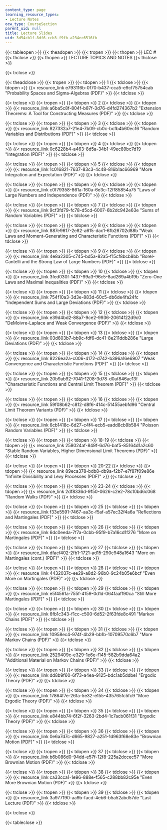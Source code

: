 ```yaml
---
content_type: page
learning_resource_types:
- Lecture Notes
ocw_type: CourseSection
parent_uid: null
title: Lecture Slides
uid: 3d54cb1f-8df6-ccb3-f9fb-a234ec6516fb
---
```


{{< tableopen >}}
{{< theadopen >}}
{{< tropen >}}
{{< thopen >}}
LEC #
{{< thclose >}}
{{< thopen >}}
LECTURE TOPICS AND NOTES
{{< thclose >}}

{{< trclose >}}

{{< theadclose >}}
{{< tropen >}}
{{< tdopen >}}
1
{{< tdclose >}}
{{< tdopen >}}
{{< resource_link e793116b-0f70-b437-cca5-e9cf75754cab "Probability Spaces and Sigma-Algebras (PDF)" >}}
{{< tdclose >}}

{{< trclose >}}
{{< tropen >}}
{{< tdopen >}}
2
{{< tdclose >}}
{{< tdopen >}}
{{< resource_link a6ba5c8f-804f-b87f-3d76-d4fd274367b2 "Extension Theorems: A Tool for Constructing Measures (PDF)" >}}
{{< tdclose >}}

{{< trclose >}}
{{< tropen >}}
{{< tdopen >}}
3
{{< tdclose >}}
{{< tdopen >}}
{{< resource_link 827332a7-21e4-7b09-cb0c-bcfb4b60ecf6 "Random Variables and Distributions (PDF)" >}}
{{< tdclose >}}

{{< trclose >}}
{{< tropen >}}
{{< tdopen >}}
4
{{< tdclose >}}
{{< tdopen >}}
{{< resource_link 0c6228b4-a463-8d5a-34b1-49ec89bc7d19 "Integration (PDF)" >}}
{{< tdclose >}}

{{< trclose >}}
{{< tropen >}}
{{< tdopen >}}
5
{{< tdclose >}}
{{< tdopen >}}
{{< resource_link 1c016821-7637-83c3-4c48-816b1ac66969 "More Integration and Expectation (PDF)" >}}
{{< tdclose >}}

{{< trclose >}}
{{< tropen >}}
{{< tdopen >}}
6
{{< tdclose >}}
{{< tdopen >}}
{{< resource_link c0f79358-861a-160a-6e3c-12ff85854a75 "Laws of Large Numbers and Independence (PDF)" >}}
{{< tdclose >}}

{{< trclose >}}
{{< tropen >}}
{{< tdopen >}}
7
{{< tdclose >}}
{{< tdopen >}}
{{< resource_link 9cf3fd79-fc78-d5cd-6007-6b2dc942e63e "Sums of Random Variables (PDF)" >}}
{{< tdclose >}}

{{< trclose >}}
{{< tropen >}}
{{< tdopen >}}
8
{{< tdclose >}}
{{< tdopen >}}
{{< resource_link 887e9617-2e82-a615-dac1-6fb26702d88b "Weak Laws and Moment-Generating and Characteristic Functions (PDF)" >}}
{{< tdclose >}}

{{< trclose >}}
{{< tropen >}}
{{< tdopen >}}
9
{{< tdclose >}}
{{< tdopen >}}
{{< resource_link 4e8a2305-c745-bd5a-82a5-f15cf8bcb8bb "Borel-Cantelli and the Strong Law of Large Numbers (PDF)" >}}
{{< tdclose >}}

{{< trclose >}}
{{< tropen >}}
{{< tdopen >}}
10
{{< tdclose >}}
{{< tdopen >}}
{{< resource_link 3fed030f-1437-99a3-96c5-8ad269a4b19b "Zero-One Laws and Maximal Inequalities (PDF)" >}}
{{< tdclose >}}

{{< trclose >}}
{{< tropen >}}
{{< tdopen >}}
11
{{< tdclose >}}
{{< tdopen >}}
{{< resource_link 754f10a3-3d3e-883d-60c5-db6de4fa24fc "Independent Sums and Large Deviations (PDF)" >}}
{{< tdclose >}}

{{< trclose >}}
{{< tropen >}}
{{< tdopen >}}
12
{{< tdclose >}}
{{< tdopen >}}
{{< resource_link e39d4bd2-88a7-9ce2-9936-20614f22d9c0 "DeMoivre-Laplace and Weak Convergence (PDF)" >}}
{{< tdclose >}}

{{< trclose >}}
{{< tropen >}}
{{< tdopen >}}
13
{{< tdclose >}}
{{< tdopen >}}
{{< resource_link 03d603b7-bb9c-fdf6-dc41-8e211ddb286e "Large Deviations (PDF)" >}}
{{< tdclose >}}

{{< trclose >}}
{{< tropen >}}
{{< tdopen >}}
14
{{< tdclose >}}
{{< tdopen >}}
{{< resource_link 8226ea2a-c006-4172-d742-b396a16e6907 "Weak Convergence and Characteristic Functions (PDF)" >}}
{{< tdclose >}}

{{< trclose >}}
{{< tropen >}}
{{< tdopen >}}
15
{{< tdclose >}}
{{< tdopen >}}
{{< resource_link 20b9ab92-7041-1208-3d78-d0af846ac13f "Characteristic Functions and Central Limit Theorem (PDF)" >}}
{{< tdclose >}}

{{< trclose >}}
{{< tropen >}}
{{< tdopen >}}
16
{{< tdclose >}}
{{< tdopen >}}
{{< resource_link 59f08b62-c812-d8f6-414c-51455aebfd96 "Central Limit Theorem Variants (PDF)" >}}
{{< tdclose >}}

{{< trclose >}}
{{< tropen >}}
{{< tdopen >}}
17
{{< tdclose >}}
{{< tdopen >}}
{{< resource_link 6cb1418c-6d27-c4f4-ecb5-eadd8cb9b584 "Poisson Random Variables (PDF)" >}}
{{< tdclose >}}

{{< trclose >}}
{{< tropen >}}
{{< tdopen >}}
18-19
{{< tdclose >}}
{{< tdopen >}}
{{< resource_link 258024af-849f-6d76-baf5-85164d1a2c60 "Stable Random Variables, Higher Dimensional Limit Theorems (PDF)" >}}
{{< tdclose >}}

{{< trclose >}}
{{< tropen >}}
{{< tdopen >}}
20-22
{{< tdclose >}}
{{< tdopen >}}
{{< resource_link 89eca378-bdb8-db9a-f2b7-e7f87f09e86e "Infinite Divisibility and Levy Processes (PDF)" >}}
{{< tdclose >}}

{{< trclose >}}
{{< tropen >}}
{{< tdopen >}}
23-24
{{< tdclose >}}
{{< tdopen >}}
{{< resource_link 2df8336d-9f50-0626-c2e2-78c10bd6c068 "Random Walks (PDF)" >}}
{{< tdclose >}}

{{< trclose >}}
{{< tropen >}}
{{< tdopen >}}
25
{{< tdclose >}}
{{< tdopen >}}
{{< resource_link f33e5591-7467-aa3c-f5af-a57ec32f4a6a "Reflections and Martingales (PDF)" >}}
{{< tdclose >}}

{{< trclose >}}
{{< tropen >}}
{{< tdopen >}}
26
{{< tdclose >}}
{{< tdopen >}}
{{< resource_link 6dc0eeda-7f7a-0cbb-95f9-b7a16cd1f276 "More on Martingales (PDF)" >}}
{{< tdclose >}}

{{< trclose >}}
{{< tropen >}}
{{< tdopen >}}
27
{{< tdclose >}}
{{< tdopen >}}
{{< resource_link dfacf402-2fb1-1721-ad15-290c948a1643 "More on Martingales (cont.) (PDF)" >}}
{{< tdclose >}}

{{< trclose >}}
{{< tropen >}}
{{< tdopen >}}
28
{{< tdclose >}}
{{< tdopen >}}
{{< resource_link 4432037c-ee29-a8d2-96b0-9c24b05e6bcf "Even More on Martingales (PDF)" >}}
{{< tdclose >}}

{{< trclose >}}
{{< tropen >}}
{{< tdopen >}}
29
{{< tdclose >}}
{{< tdopen >}}
{{< resource_link e5f4561a-755f-4159-0d1d-064faaff90ca "Still More Martingales (PDF)" >}}
{{< tdclose >}}

{{< trclose >}}
{{< tropen >}}
{{< tdopen >}}
30
{{< tdclose >}}
{{< tdopen >}}
{{< resource_link 6fb1c343-f1cc-c500-6d52-2f63fde8c491 "Markov Chains (PDF)" >}}
{{< tdclose >}}

{{< trclose >}}
{{< tropen >}}
{{< tdopen >}}
31
{{< tdclose >}}
{{< tdopen >}}
{{< resource_link 10958ec4-974f-4b29-bb1b-10709570c6b7 "More Markov Chains (PDF)" >}}
{{< tdclose >}}

{{< trclose >}}
{{< tropen >}}
{{< tdopen >}}
32
{{< tdclose >}}
{{< tdopen >}}
{{< resource_link 2529409c-e329-1e6e-f145-582b9dda64a2 "Additional Material on Markov Chains (PDF)" >}}
{{< tdclose >}}

{{< trclose >}}
{{< tropen >}}
{{< tdopen >}}
33
{{< tdclose >}}
{{< tdopen >}}
{{< resource_link dd8b9f60-6f73-a4ea-9125-bdc1ab5ddbe1 "Ergodic Theory (PDF)" >}}
{{< tdclose >}}

{{< trclose >}}
{{< tropen >}}
{{< tdopen >}}
34
{{< tdclose >}}
{{< tdopen >}}
{{< resource_link 17864f7e-26fa-5e32-e155-435765fc5fc9 "More Ergodic Theory (PDF)" >}}
{{< tdclose >}}

{{< trclose >}}
{{< tropen >}}
{{< tdopen >}}
35
{{< tdclose >}}
{{< tdopen >}}
{{< resource_link e844bb74-6f2f-3263-2bd4-1c7acb061f31 "Ergodic Theory (PDF)" >}}
{{< tdclose >}}

{{< trclose >}}
{{< tropen >}}
{{< tdopen >}}
36
{{< tdclose >}}
{{< tdopen >}}
{{< resource_link 0e6a7d7c-d665-9827-a251-1d963f68e83e "Brownian Motion (PDF)" >}}
{{< tdclose >}}

{{< trclose >}}
{{< tropen >}}
{{< tdopen >}}
37
{{< tdclose >}}
{{< tdopen >}}
{{< resource_link b6b086d0-94dd-e57f-12f8-225a2dccec57 "More Brownian Motion (PDF)" >}}
{{< tdclose >}}

{{< trclose >}}
{{< tropen >}}
{{< tdopen >}}
38
{{< tdclose >}}
{{< tdopen >}}
{{< resource_link ca33cca1-1e96-888e-f565-c288bb82c95e "Even More Brownian Motion (PDF)" >}}
{{< tdclose >}}

{{< trclose >}}
{{< tropen >}}
{{< tdopen >}}
39
{{< tdclose >}}
{{< tdopen >}}
{{< resource_link 3a977190-aa9b-facd-4eb6-b5a52abd57de "Last Lecture (PDF)" >}}
{{< tdclose >}}

{{< trclose >}}

{{< tableclose >}}